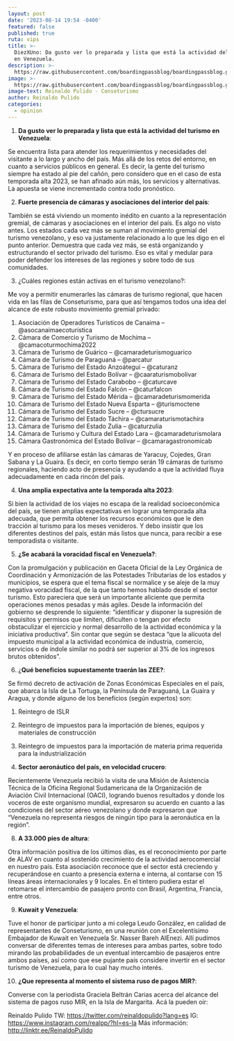 ```yaml
---
layout: post
date: '2023-08-14 19:54 -0400'
featured: false
published: true
ruta: vips
title: >-
  DiezXUno: Da gusto ver lo preparada y lista que está la actividad del turismo
  en Venezuela.
description: >-
  https://raw.githubusercontent.com/boardingpassblog/boardingpassblog.github.io/main/assets/images/Reynaldo-Pulido.jpg
image: >-
  https://raw.githubusercontent.com/boardingpassblog/boardingpassblog.github.io/main/assets/images/Reynaldo-Pulido.jpg
image-text: Reinaldo Pulido - Conseturismo
author: Reinaldo Pulido
categories:
  - opinion
---
```

1) **Da gusto ver lo preparada y lista que está la actividad del turismo en Venezuela**:

Se encuentra lista para atender los requerimientos y necesidades del visitante a lo largo y ancho del país. Más allá de los retos del entorno, en cuanto a servicios públicos en general. Es decir, la gente del turismo siempre ha estado al pie del cañón, pero considero que en el caso de esta temporada alta 2023, se han afinado aún más, los servicios y alternativas. La apuesta se viene incrementado contra todo pronóstico.

2) **Fuerte presencia de cámaras y asociaciones del interior del país**:

También se está viviendo un momento inédito en cuanto a la representación gremial, de cámaras y asociaciones en el interior del país. Es algo no visto antes. Los estados cada vez más se suman al movimiento gremial del turismo venezolano, y eso va justamente relacionado a lo que les digo en el punto anterior. Demuestra que cada vez más, se está organizando y estructurando el sector privado del turismo. Eso es vital y medular para poder defender los intereses de las regiones y sobre todo de sus comunidades.

3) ¿Cuáles regiones están activas en el turismo venezolano?:

Me voy a permitir enumerarles las cámaras de turismo regional, que hacen vida en las filas de Conseturismo, para que así tengamos todos una idea del alcance de este robusto movimiento gremial privado:

1. Asociación de Operadores Turísticos de Canaima – @asocanaimaecoturistica
2. Cámara de Comercio y Turismo de Mochima – @camacoturmochima2022
3. Cámara de Turismo de Guárico – @camaradeturismoguarico
4. Cámara de Turismo de Paraguaná – @parcatur
5. Cámara de Turismo del Estado Anzoátegui – @caturanz
6. Cámara de Turismo del Estado Bolívar – @caaraturismobolivar
7. Cámara de Turismo del Estado Carabobo – @caturcave
8. Cámara de Turismo del Estado Falcón – @caturfalcon
9. Cámara de Turismo del Estado Mérida – @camaradeturismomerida
10. Cámara de Turismo del Estado Nueva Esparta – @turismoctene
11. Cámara de Turismo del Estado Sucre – @ctursucre
12. Cámara de Turismo del Estado Táchira – @camaraturismotachira
13. Cámara de Turismo del Estado Zulia – @caturzulia
14. Cámara de Turismo y Cultura del Estado Lara – @camaradeturismolara
15. Cámara Gastronómica del Estado Bolívar – @camaragastronomicab

Y en proceso de afiliarse están las cámaras de Yaracuy, Cojedes, Gran Sabana y La Guaira. Es decir, en corto tiempo serán 19 cámaras de turismo regionales, haciendo acto de presencia y ayudando a que la actividad fluya adecuadamente en cada rincón del país.

4) **Una amplia expectativa ante la temporada alta 2023**:

Si bien la actividad de los viajes no escapa de la realidad socioeconómica del país, se tienen amplias expectativas en lograr una temporada alta adecuada, que permita obtener los recursos económicos que le den tracción al turismo para los meses venideros. Y debo insistir que los diferentes destinos del país, están más listos que nunca, para recibir a ese temporadista o visitante.

5) **¿Se acabará la voracidad fiscal en Venezuela?**:

Con la promulgación y publicación en Gaceta Oficial de la Ley Orgánica de Coordinación y Armonización de las Potestades Tributarias de los estados y municipios, se espera que el tema fiscal se normalice y se aleje de la muy negativa voracidad fiscal, de la que tanto hemos hablado desde el sector turismo. Esto pareciera que será un importante aliciente que permita operaciones menos pesadas y más agiles. Desde la información del gobierno se desprende lo siguiente: “identificar y disponer la supresión de requisitos y permisos que limiten, dificulten o tengan por efecto obstaculizar el ejercicio y normal desarrollo de la actividad económica y la iniciativa productiva”. Sin contar que según se destaca “que la alícuota del impuesto municipal a la actividad económica de industria, comercio, servicios o de índole similar no podrá ser superior al 3% de los ingresos brutos obtenidos”.

6) ¿**Qué beneficios supuestamente traerán las ZEE?**:

Se firmó decreto de activación de Zonas Económicas Especiales en el país, que abarca la Isla de La Tortuga, la Península de Paraguaná, La Guaira y Aragua, y donde alguno de los beneficios (según expertos) son:

1) Reintegro de ISLR
2) Reintegro de impuestos para la importación de bienes, equipos y materiales de construcción
3) Reintegro de impuestos para la importación de materia prima requerida para la industrialización

7) **Sector aeronáutico del país, en velocidad crucero**:

Recientemente Venezuela recibió la visita de una Misión de Asistencia Técnica de la Oficina Regional Sudamericana de la Organización de Aviación Civil Internacional (OACI), logrando buenos resultados y donde los voceros de este organismo mundial, expresaron su acuerdo en cuanto a las condiciones del sector aéreo venezolano y donde expresaron que “Venezuela no representa riesgos de ningún tipo para la aeronáutica en la región”.

8) **A 33.000 pies de altura**:

Otra información positiva de los últimos días, es el reconocimiento por parte de ALAV en cuanto al sostenido crecimiento de la actividad aerocomercial en nuestro país. Esta asociación reconoce que el sector está creciendo y recuperándose en cuanto a presencia externa e interna, al contarse con 15 líneas áreas internacionales y 9 locales. En el tintero pudiera estar el retomarse el intercambio de pasajero pronto con Brasil, Argentina, Francia, entre otros.

9) **Kuwait y Venezuela**: 

Tuve el honor de participar junto a mi colega Leudo González, en calidad de representantes de Conseturismo, en una reunión con el Excelentísimo Embajador de Kuwait en Venezuela Sr. Nasser Bareh AlEnezi. Allí pudimos conversar de diferentes temas de intereses para ambas partes, sobre todo mirando las probabilidades de un eventual intercambio de pasajeros entre ambos países, así como que ese pujante país considere invertir en el sector turismo de Venezuela, para lo cual hay mucho interés.

10) **¿Que representa al momento el sistema ruso de pagos MIR?**:

Converse con la periodista Graciela Beltrán Carias acerca del alcance del sistema de pagos ruso MIR, en la Isla de Margarita. Acá la pueden oír: 

Reinaldo Pulido
TW: https://twitter.com/reinaldopulido?lang=es
IG: https://www.instagram.com/realpp/?hl=es-la
Más información: http://linktr.ee/ReinaldoPulido
